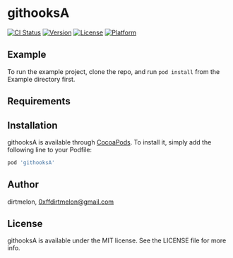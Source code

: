# githooksA

[![CI Status](https://img.shields.io/travis/dirtmelon/githooksA.svg?style=flat)](https://travis-ci.org/dirtmelon/githooksA)
[![Version](https://img.shields.io/cocoapods/v/githooksA.svg?style=flat)](https://cocoapods.org/pods/githooksA)
[![License](https://img.shields.io/cocoapods/l/githooksA.svg?style=flat)](https://cocoapods.org/pods/githooksA)
[![Platform](https://img.shields.io/cocoapods/p/githooksA.svg?style=flat)](https://cocoapods.org/pods/githooksA)

## Example

To run the example project, clone the repo, and run `pod install` from the Example directory first.

## Requirements

## Installation

githooksA is available through [CocoaPods](https://cocoapods.org). To install
it, simply add the following line to your Podfile:

```ruby
pod 'githooksA'
```

## Author

dirtmelon, 0xffdirtmelon@gmail.com

## License

githooksA is available under the MIT license. See the LICENSE file for more info.
